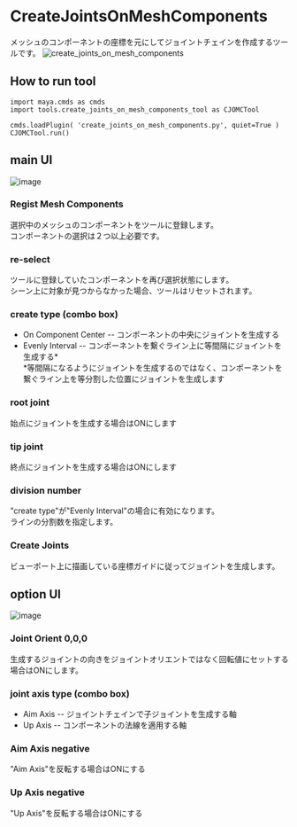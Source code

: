 # CreateJointsOnMeshComponents

メッシュのコンポーネントの座標を元にしてジョイントチェインを作成するツールです。
![create_joints_on_mesh_components](https://github.com/TKCM/CreateJointsOnMeshComponents/assets/13941074/a141c288-b8ce-4830-aada-5044baeee14a)

## How to run tool
```
import maya.cmds as cmds
import tools.create_joints_on_mesh_components_tool as CJOMCTool

cmds.loadPlugin( 'create_joints_on_mesh_components.py', quiet=True )
CJOMCTool.run()
```

## main UI
![image](https://github.com/TKCM/CreateJointsOnMeshComponents/assets/13941074/9ed910d8-cfad-4de6-980f-f0ee9725223b)

### Regist Mesh Components
選択中のメッシュのコンポーネントをツールに登録します。  
コンポーネントの選択は２つ以上必要です。

### re-select
ツールに登録していたコンポーネントを再び選択状態にします。  
シーン上に対象が見つからなかった場合、ツールはリセットされます。

### create type (combo box)
- On Component Center -- コンポーネントの中央にジョイントを生成する
- Evenly Interval -- コンポーネントを繋ぐライン上に等間隔にジョイントを生成する*  
*等間隔になるようにジョイントを生成するのではなく、コンポーネントを繋ぐライン上を等分割した位置にジョイントを生成します

### root joint
始点にジョイントを生成する場合はONにします

### tip joint
終点にジョイントを生成する場合はONにします

### division number
"create type"が"Evenly Interval"の場合に有効になります。  
ラインの分割数を指定します。

### Create Joints
ビューポート上に描画している座標ガイドに従ってジョイントを生成します。

## option UI
![image](https://github.com/TKCM/CreateJointsOnMeshComponents/assets/13941074/f6d4cf58-e347-467d-a3e1-8f334b258247)

### Joint Orient 0,0,0
生成するジョイントの向きをジョイントオリエントではなく回転値にセットする場合はONにします。

### joint axis type (combo box)
- Aim Axis -- ジョイントチェインで子ジョイントを生成する軸
- Up Axis -- コンポーネントの法線を適用する軸

### Aim Axis negative
"Aim Axis"を反転する場合はONにする

### Up Axis negative
"Up Axis"を反転する場合はONにする
